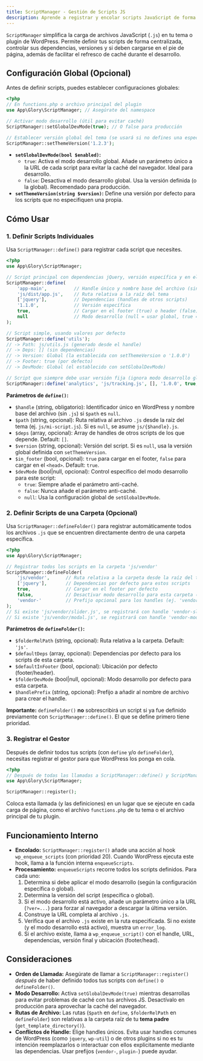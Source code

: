```yaml
---
title: ScriptManager - Gestión de Scripts JS
description: Aprende a registrar y encolar scripts JavaScript de forma organizada con ScriptManager.
---
```


`ScriptManager` simplifica la carga de archivos JavaScript (`.js`) en tu tema o plugin de WordPress. Permite definir tus scripts de forma centralizada, controlar sus dependencias, versiones y si deben cargarse en el pie de página, además de facilitar el refresco de caché durante el desarrollo.

## Configuración Global (Opcional)

Antes de definir scripts, puedes establecer configuraciones globales:

```php
<?php
// En functions.php o archivo principal del plugin
use App\Glory\ScriptManager; // Asegúrate del namespace

// Activar modo desarrollo (útil para evitar caché)
ScriptManager::setGlobalDevMode(true); // O false para producción

// Establecer versión global del tema (se usará si no defines una específica)
ScriptManager::setThemeVersion('1.2.3');
```

-   **`setGlobalDevMode(bool $enabled)`:**
    -   `true`: Activa el modo desarrollo global. Añade un parámetro único a la URL de cada script para evitar la caché del navegador. Ideal para desarrollo.
    -   `false`: Desactiva el modo desarrollo global. Usa la versión definida (o la global). Recomendado para producción.
-   **`setThemeVersion(string $version)`:** Define una versión por defecto para los scripts que no especifiquen una propia.

## Cómo Usar

### 1. Definir Scripts Individuales

Usa `ScriptManager::define()` para registrar cada script que necesites.

```php
<?php
use App\Glory\ScriptManager;

// Script principal con dependencias jQuery, versión específica y en el footer
ScriptManager::define(
    'app-main',          // Handle único y nombre base del archivo (sin .js)
    'js/dist/app.js',    // Ruta relativa a la raíz del tema
    ['jquery'],          // Dependencias (handles de otros scripts)
    '1.1.0',             // Versión específica
    true,                // Cargar en el footer (true) o header (false)
    null                 // Modo desarrollo (null = usar global, true = forzar, false = desactivar)
);

// Script simple, usando valores por defecto
ScriptManager::define('utils');
// -> Path: js/utils.js (generado desde el handle)
// -> Deps: [] (sin dependencias)
// -> Version: Global (la establecida con setThemeVersion o '1.0.0')
// -> Footer: true (por defecto)
// -> DevMode: Global (el establecido con setGlobalDevMode)

// Script que siempre debe usar versión fija (ignora modo desarrollo global)
ScriptManager::define('analytics', 'js/tracking.js', [], '1.0.0', true, false);
```

**Parámetros de `define()`:**

-   `$handle` (string, obligatorio): Identificador único en WordPress y nombre base del archivo (sin `.js`) si `$path` es `null`.
-   `$path` (string, opcional): Ruta relativa al archivo `.js` desde la raíz del tema (ej. `js/mi-script.js`). Si es `null`, se asume `js/{$handle}.js`.
-   `$deps` (array, opcional): Array de handles de otros scripts de los que depende. Default: `[]`.
-   `$version` (string, opcional): Versión del script. Si es `null`, usa la versión global definida con `setThemeVersion`.
-   `$in_footer` (bool, opcional): `true` para cargar en el footer, `false` para cargar en el `<head>`. Default: `true`.
-   `$devMode` (bool|null, opcional): Control específico del modo desarrollo para este script:
    -   `true`: Siempre añade el parámetro anti-caché.
    -   `false`: Nunca añade el parámetro anti-caché.
    -   `null`: Usa la configuración global de `setGlobalDevMode`.

### 2. Definir Scripts de una Carpeta (Opcional)

Usa `ScriptManager::defineFolder()` para registrar automáticamente todos los archivos `.js` que se encuentren directamente dentro de una carpeta específica.

```php
<?php
use App\Glory\ScriptManager;

// Registrar todos los scripts en la carpeta 'js/vendor'
ScriptManager::defineFolder(
    'js/vendor',      // Ruta relativa a la carpeta desde la raíz del tema
    ['jquery'],       // Dependencias por defecto para estos scripts
    true,             // Cargar en el footer por defecto
    false,            // Desactivar modo desarrollo para esta carpeta (a menos que un script se defina individualmente)
    'vendor-'         // Prefijo opcional para los handles (ej. 'vendor-slider.js')
);
// Si existe 'js/vendor/slider.js', se registrará con handle 'vendor-slider'
// Si existe 'js/vendor/modal.js', se registrará con handle 'vendor-modal'
```

**Parámetros de `defineFolder()`:**

-   `$folderRelPath` (string, opcional): Ruta relativa a la carpeta. Default: `'js'`.
-   `$defaultDeps` (array, opcional): Dependencias por defecto para los scripts de esta carpeta.
-   `$defaultInFooter` (bool, opcional): Ubicación por defecto (footer/header).
-   `$folderDevMode` (bool|null, opcional): Modo desarrollo por defecto para esta carpeta.
-   `$handlePrefix` (string, opcional): Prefijo a añadir al nombre de archivo para crear el handle.

**Importante:** `defineFolder()` **no** sobrescribirá un script si ya fue definido previamente con `ScriptManager::define()`. El que se define primero tiene prioridad.

### 3. Registrar el Gestor

Después de definir todos tus scripts (con `define` y/o `defineFolder`), necesitas registrar el gestor para que WordPress los ponga en cola.

```php
<?php
// Después de todas las llamadas a ScriptManager::define() y ScriptManager::defineFolder()
use App\Glory\ScriptManager;

ScriptManager::register();
```

Coloca esta llamada (y las definiciones) en un lugar que se ejecute en cada carga de página, como el archivo `functions.php` de tu tema o el archivo principal de tu plugin.

## Funcionamiento Interno

-   **Encolado:** `ScriptManager::register()` añade una acción al hook `wp_enqueue_scripts` (con prioridad 20). Cuando WordPress ejecuta este hook, llama a la función interna `enqueueScripts`.
-   **Procesamiento:** `enqueueScripts` recorre todos los scripts definidos. Para cada uno:
    1.  Determina si debe aplicar el modo desarrollo (según la configuración específica o global).
    2.  Determina la versión del script (específica o global).
    3.  Si el modo desarrollo está activo, añade un parámetro único a la URL (`?ver=...`) para forzar al navegador a descargar la última versión.
    4.  Construye la URL completa al archivo `.js`.
    5.  Verifica que el archivo `.js` existe en la ruta especificada. Si no existe (y el modo desarrollo está activo), muestra un `error_log`.
    6.  Si el archivo existe, llama a `wp_enqueue_script()` con el handle, URL, dependencias, versión final y ubicación (footer/head).

## Consideraciones

-   **Orden de Llamada:** Asegúrate de llamar a `ScriptManager::register()` *después* de haber definido todos tus scripts con `define()` o `defineFolder()`.
-   **Modo Desarrollo:** Activa `setGlobalDevMode(true)` mientras desarrollas para evitar problemas de caché con tus archivos JS. Desactívalo en producción para aprovechar la caché del navegador.
-   **Rutas de Archivo:** Las rutas (`$path` en `define`, `$folderRelPath` en `defineFolder`) son relativas a la carpeta raíz de tu **tema padre** (`get_template_directory()`).
-   **Conflictos de Handle:** Elige handles únicos. Evita usar handles comunes de WordPress (como `jquery`, `wp-util`) o de otros plugins si no es tu intención reemplazarlos o interactuar con ellos explícitamente mediante las dependencias. Usar prefijos (`vendor-`, `plugin-`) puede ayudar.
